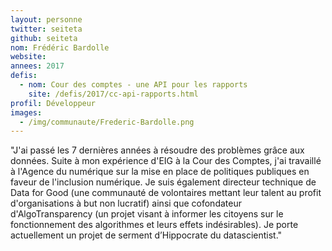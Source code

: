 ```yaml
---
layout: personne
twitter: seiteta
github: seiteta
nom: Frédéric Bardolle
website:
annees: 2017
defis: 
  - nom: Cour des comptes - une API pour les rapports
    site: /defis/2017/cc-api-rapports.html
profil: Développeur
images:
  - /img/communaute/Frederic-Bardolle.png
---
```


"J'ai passé les 7 dernières années à résoudre des problèmes grâce
aux données.  Suite à mon expérience d'EIG à la Cour des Comptes,
j'ai travaillé à l'Agence du numérique sur la mise en
place de politiques publiques en faveur de l'inclusion numérique. Je suis
également directeur technique de Data for Good (une communauté de
volontaires mettant leur talent au profit d'organisations à but non
lucratif) ainsi que cofondateur d'AlgoTransparency (un projet visant à
informer les citoyens sur le fonctionnement des algorithmes et leurs
effets indésirables). Je porte actuellement un projet de serment
d’Hippocrate du datascientist."
